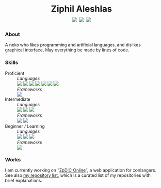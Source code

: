 <div align="center">
<h1>
  Ziphil Aleshlas<br>
  <a href="https://twitter.com/Ziphil"><img src="https://img.shields.io/twitter/follow/Ziphil?label=Twitter&logo=twitter&logoColor=white&labelColor=1DA1F2&color=555555&style=flat"></a>
  <a href="https://github.com/Ziphil"><img src="https://img.shields.io/github/followers/Ziphil?label=Github&logo=github&logoColor=white&labelColor=24292E&color=555555&style=flat"></a>
  <a href="http://ziphil.com"><img src="https://img.shields.io/badge/-My%20Website-white?color=5966A6&style=flat"></a>
</h1>
</div>


### About
A neko who likes programming and artificial languages, and dislikes graphical interface.
May everything be made by lines of code.

### Skills
<dl>
  <dt>Proficient</dt>
  <dd>
    <em>Languages</em><br>
    <img src="https://img.shields.io/badge/-TypeScript-007ACC.svg?logo=typescript&logoColor=white&style=flat">
    <img src="https://img.shields.io/badge/-JavaScript-D4BE08.svg?logo=javascript&logoColor=white&style=flat">
    <img src="https://img.shields.io/badge/-Groovy-4298B8.svg?logo=groovy&logoColor=white&style=flat">
    <img src="https://img.shields.io/badge/-Ruby-CC342D.svg?logo=ruby&logoColor=white&style=flat">
    <img src="https://img.shields.io/badge/-HTML-E34F26.svg?logo=html5&logoColor=white&style=flat">
    <img src="https://img.shields.io/badge/-SCSS-CC6699.svg?logo=sass&logoColor=white&style=flat">
    <img src="https://img.shields.io/badge/-CSS-1572B6.svg?logo=css3&logoColor=white&style=flat">
    <br>
    <em>Frameworks</em><br>
    <img src="https://img.shields.io/badge/-React-06BBEC.svg?logo=react&logoColor=white&style=flat">
  </dd>
  <dt>Intermediate</dt>
  <dd>
    <em>Languages</em><br>
    <img src="https://img.shields.io/badge/-Java-007396.svg?logo=java&logoColor=white&style=flat">
    <img src="https://img.shields.io/badge/-Haskell-5D4F85.svg?logo=haskell&logoColor=white&style=flat">
    <img src="https://img.shields.io/badge/-LaTeX-008080.svg?logo=latex&logoColor=white&style=flat">
    <br>
    <em>Frameworks</em><br>
    <img src="https://img.shields.io/badge/-MongoDB-47A248.svg?logo=mongodb&logoColor=white&style=flat">
    <img src="https://img.shields.io/badge/-Heroku-430098.svg?logo=heroku&logoColor=white&style=flat">
  </dd>
  <dt>Beginner / Learning</dt>
  <dd>
    <em>Languages</em><br>
    <img src="https://img.shields.io/badge/-Kotlin-0095D5.svg?logo=kotlin&logoColor=white&style=flat">
    <img src="https://img.shields.io/badge/-C%23-239120.svg?logo=c-sharp&logoColor=white&style=flat">
    <img src="https://img.shields.io/badge/-Python-3776AB.svg?logo=python&logoColor=white&style=flat">
    <br>
    <em>Frameworks</em><br>
    <img src="https://img.shields.io/badge/-Unity-444444.svg?logo=unity&logoColor=white&style=flat">
  </dd>
</dl>

### Works
I am currently working on “[ZpDIC Online](https://github.com/Ziphil/ZpdicOnlineNova)”, a web application for conlangers.
See also [my repository list](https://github.com/Ziphil/Repositories), which is a curated list of my repositories with brief explanations.
